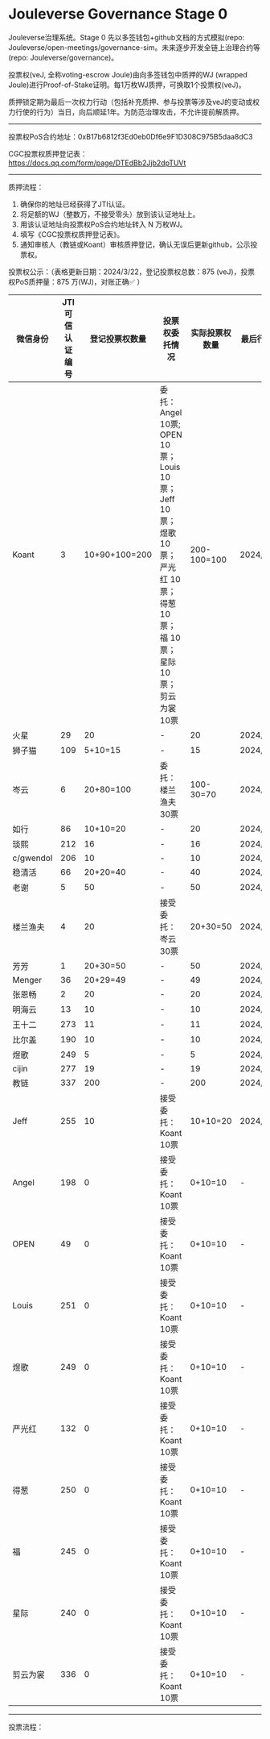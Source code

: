 # Jouleverse Governance Stage 0

Jouleverse治理系统。Stage 0 先以多签钱包+github文档的方式模拟(repo: Jouleverse/open-meetings/governance-sim。未来逐步开发全链上治理合约等(repo: Jouleverse/governance)。

投票权(veJ, 全称voting-escrow Joule)由向多签钱包中质押的WJ (wrapped Joule)进行Proof-of-Stake证明。每1万枚WJ质押，可换取1个投票权(veJ)。

质押锁定期为最后一次权力行动（包括补充质押、参与投票等涉及veJ的变动或权力行使的行为）当日，向后顺延1年。为防范治理攻击，不允许提前解质押。

---

投票权PoS合约地址：0xB17b6812f3Ed0eb0Df6e9F1D308C975B5daa8dC3

CGC投票权质押登记表：https://docs.qq.com/form/page/DTEdBb2Jjb2dpTUVt

---

质押流程：
1. 确保你的地址已经获得了JTI认证。
2. 将足额的WJ（整数万，不接受零头）放到该认证地址上。
3. 用该认证地址向投票权PoS合约地址转入 N 万枚WJ。
4. 填写《CGC投票权质押登记表》。
5. 通知审核人（教链或Koant）审核质押登记，确认无误后更新github，公示投票权。

投票权公示：（表格更新日期：2024/3/22，登记投票权总数：875 (veJ)，投票权PoS质押量：875 万(WJ)，对账正确✅ ）

微信身份 | JTI可信认证编号 | 登记投票权数量 | 投票权委托情况 | 实际投票权数量 | 最后行动日
-|-|-|-|-|-
Koant | 3 | 10+90+100=200 | 委托：Angel 10票; OPEN 10票；Louis 10票；Jeff 10票；煜歌 10票；严光红 10票；得葱 10票；福 10票；星际 10票；剪云为裳 10票 | 200-100=100 | 2024/3/22
火星 | 29 | 20 | - | 20 | 2024/3/10
狮子猫 | 109 | 5+10=15 | - | 15 | 2024/3/13
岑云 | 6 | 20+80=100 | 委托：楼兰渔夫 30票 | 100-30=70 | 2024/3/21
如行 | 86 | 10+10=20 | - | 20 | 2024/3/13
琰熙 | 212 | 16 | - | 16 | 2024/3/11
c/gwendol | 206 | 10 | - | 10 | 2024/3/11
稳清活 | 66 | 20+20=40 | - | 40 | 2024/3/14
老谢 | 5 | 50 | - | 50 | 2024/3/11
楼兰渔夫 | 4 | 20 | 接受委托：岑云 30票 | 20+30=50 | 2024/3/11
芳芳 | 1 | 20+30=50 | - | 50 | 2024/3/13
Menger | 36 | 20+29=49 | - | 49 | 2024/3/13
张恩畅 | 2 | 20 | - | 20 | 2024/3/11
明海云 | 13 | 10 | - | 10 | 2024/3/11
王十二 | 273 | 11 | - | 11 | 2024/3/11
比尔盖 | 190 | 10 | - | 10 | 2024/3/11
煜歌 | 249 | 5 | - | 5 | 2024/3/12
cijin | 277 | 19 | - | 19 | 2024/3/14
教链 | 337 | 200 | - | 200 | 2024/3/14
Jeff | 255 | 10 | 接受委托：Koant 10票 | 10+10=20 | 2024/3/17
Angel | 198 | 0 | 接受委托：Koant 10票 | 0+10=10 | -
OPEN | 49 | 0 | 接受委托：Koant 10票 | 0+10=10 | -
Louis | 251 | 0 | 接受委托：Koant 10票 | 0+10=10 | -
煜歌 | 249 | 0 | 接受委托：Koant 10票 | 0+10=10 | -
严光红 | 132 | 0 | 接受委托：Koant 10票 | 0+10=10 | -
得葱 | 250 | 0 | 接受委托：Koant 10票 | 0+10=10 | -
福 | 245 | 0 | 接受委托：Koant 10票 | 0+10=10 | -
星际 | 240 | 0 | 接受委托：Koant 10票 | 0+10=10 | -
剪云为裳 | 336 | 0 | 接受委托：Koant 10票 | 0+10=10 | -

---

投票流程：



